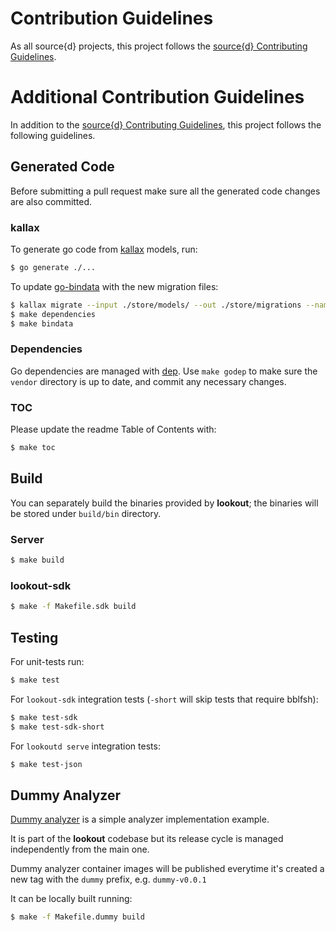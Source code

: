 # Contribution Guidelines

As all source{d} projects, this project follows the
[source{d} Contributing Guidelines](https://github.com/src-d/guide/blob/master/engineering/documents/CONTRIBUTING.md).


# Additional Contribution Guidelines

In addition to the [source{d} Contributing Guidelines](https://github.com/src-d/guide/blob/master/engineering/documents/CONTRIBUTING.md),
this project follows the following guidelines.


## Generated Code

Before submitting a pull request make sure all the generated code changes are also committed.


### kallax

To generate go code from [kallax](https://github.com/src-d/go-kallax) models, run:

```bash
$ go generate ./...
```

To update [go-bindata](https://github.com/jteeuwen/go-bindata) with the new migration files:

```bash
$ kallax migrate --input ./store/models/ --out ./store/migrations --name <name>
$ make dependencies
$ make bindata
```

### Dependencies

Go dependencies are managed with [dep](https://golang.github.io/dep/). Use `make godep` to make sure the `vendor` directory is up to date, and commit any necessary changes.


### TOC

Please update the readme Table of Contents with:

```bash
$ make toc
```


## Build

You can separately build the binaries provided by **lookout**; the binaries will be stored under `build/bin` directory.

### Server

```bash
$ make build
```

### lookout-sdk

```bash
$ make -f Makefile.sdk build
```


## Testing

For unit-tests run:

```bash
$ make test
```

For `lookout-sdk` integration tests (`-short` will skip tests that require bblfsh):

```bash
$ make test-sdk
$ make test-sdk-short
```

For `lookoutd serve` integration tests:

```bash
$ make test-json
```


## Dummy Analyzer

[Dummy analyzer](/cmd/dummy/main.go) is a simple analyzer implementation example.

It is part of the **lookout** codebase but its release cycle is managed independently from the main one.

Dummy analyzer container images will be published everytime it's created a new tag with the `dummy` prefix, e.g. `dummy-v0.0.1`

It can be locally built running:

```bash
$ make -f Makefile.dummy build
```
